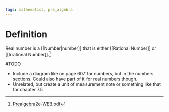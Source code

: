 ```yaml
---
tags: mathematics, pre_algebra
---
```


# Definition

Real number is a [[Number|number]] that is either [[Rational Number]] or [[Irrational Number]].[^1]

#TODO
- Include a diagram like on page 607 for numbers, but in the numbers sections. Could also have part of it for real numbers though.
- Unrelated, but create a unit of measurement note or something like that for chapter 7.5

[^1]: [Prealgebra2e-WEB.pdf](zotero://open-pdf/library/items/W4QW2QZI?page=607)